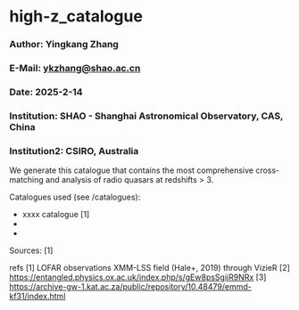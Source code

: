 # high-z_catalogue

### Author: 	Yingkang Zhang
### E-Mail: 	ykzhang@shao.ac.cn
### Date: 	2025-2-14
### Institution:	SHAO - Shanghai Astronomical Observatory, CAS, China
###	Institution2:   CSIRO, Australia



 We generate this catalogue that contains the most comprehensive cross-matching and analysis of radio quasars at redshifts > 3.
 




Catalogues used (see /catalogues): 
- xxxx catalogue [1]
-
-


Sources:
[1] 

refs
[1] LOFAR observations XMM-LSS field (Hale+, 2019) through VizieR
[2] https://entangled.physics.ox.ac.uk/index.php/s/gEw8psSgijR9NRx
[3] https://archive-gw-1.kat.ac.za/public/repository/10.48479/emmd-kf31/index.html


